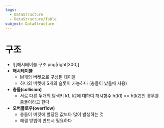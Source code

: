 ```yaml
---
tags:
  - DataStructure
  - DataStructure/Table
subject: DataStructure
---
```

# 구조
- ![[해시테이블 구조.png|right|300]]
- **해시테이블**
	- M개의 버켓으로 구성된 테이블
	- 하나의 버켓에 S개의 슬롯이 가능하다 (충돌이 났을때 사용)
- **충돌(collision)**
	- 서로 다른 두개의 탐색키 k1, k2에 대하여 해시함수 h(k1) == h(k2)인 경우를 충돌이라고 한다
- **오버플로우(overflow)**
	- 충돌이 버킷에 할당된 값보다 많이 발생하는 것
	- 해결 방법이 반드시 필요하다

